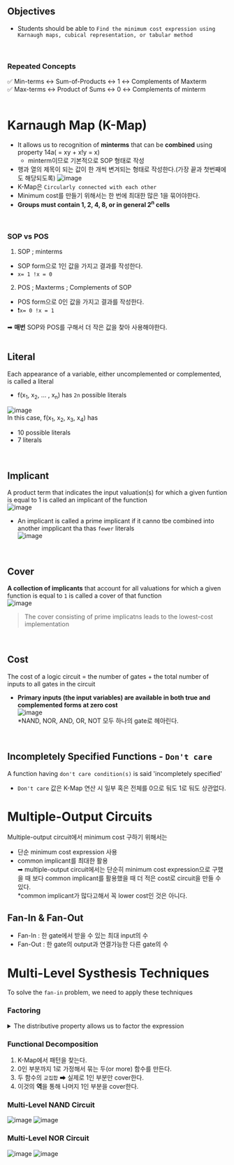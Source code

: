 ## Objectives
- Students should be able to `Find the minimum cost expression using Karnaugh maps, cubical representation, or tabular method`
</br>

### Repeated Concepts
✅ Min-terms ↔ Sum-of-Products ↔ 1 ↔ Complements of Maxterm</br>
✅ Max-terms ↔ Product of Sums ↔ 0 ↔ Complements of minterm</br>
</br>

# Karnaugh Map (K-Map)
- It allows us to recognition of **minterms** that can be **combined** using property 14a( = xy + x!y = x)
  - minterm이므로 기본적으로 SOP 형태로 작성
- 행과 열의 제목이 되는 값이 한 개씩 변겨되는 형태로 작성한다.(가장 끝과 첫번째에도 해당되도록)
![image](https://user-images.githubusercontent.com/56028436/113504353-8bd90c80-9572-11eb-8374-4d0590138cba.png)
- K-Map은 `Circularly connected with each other`
- Minimum cost를 만들기 위해서는 한 번에 최대한 많은 1을 묶어야한다.
- **Groups must contain 1, 2, 4, 8, or in general 2<sup>n</sup> cells**
</br>

### SOP vs POS
1. SOP ; minterms
- SOP form으로 1인 값을 가지고 결과를 작성한다.
- `x= 1 !x = 0`
2. POS ; Maxterms ; Complements of SOP
- POS form으로 0인 값을 가지고 결과를 작성한다.
- ❗`x= 0 !x = 1`

➡ **매번** SOP와 POS를 구해서 더 작은 값을 찾아 사용해야한다.
</br></br>

## Literal
Each appearance of a variable, either uncomplemented or complemented, is called a literal
- f(x<sub>1</sub>, x<sub>2</sub>, ... , x<sub>n</sub>) has `2n` possible literals

![image](https://user-images.githubusercontent.com/56028436/113504481-5123a400-9573-11eb-8d4d-61de98295666.png)
<br/>In this case, f(x<sub>1</sub>, x<sub>2</sub>, x<sub>3</sub>, x<sub>4</sub>) has 
- 10 possible literals
- 7 literals
</br>

## Implicant
A product term that indicates the input valuation(s) for which a given funtion is equal to 1 is called an implicant of the function<br/>
![image](https://user-images.githubusercontent.com/56028436/113504568-e757ca00-9573-11eb-8194-4cb4cf5f780e.png)

- An implicant is called a prime implicant if it canno tbe combined into another impplicant tha thas `fewer` literals<br/>
![image](https://user-images.githubusercontent.com/56028436/113504577-ede64180-9573-11eb-8ea4-afc32f7d9481.png)
</br>

## Cover
**A collection of implicants** that account for all valuations for which a given function is equal to `1` is called a cover of that function<br/>
![image](https://user-images.githubusercontent.com/56028436/113504628-474e7080-9574-11eb-8e6f-8d1693204e7e.png)
> The cover consisting of prime implicatns leads to the lowest-cost implementation
</br>

## Cost
The cost of a logic circuit = the number of gates + the total number of inputs to all gates in the circuit
- **Primary inputs (the input variables) are available in both true and complemented forms at zero cost**<br/>
![image](https://user-images.githubusercontent.com/56028436/113504742-0145dc80-9575-11eb-9a89-8267aad7b6f4.png)
<br/>*NAND, NOR, AND, OR, NOT 모두 하나의 gate로 헤아린다.
</br>

## Incompletely Specified Functions - `Don't care` 
A function having `don't care condition(s)` is said 'incompletely specified'
- `Don't care` 값은 K-Map 연산 시 일부 혹은 전체를 0으로 둬도 1로 둬도 상관없다. 

# Multiple-Output Circuits
Multiple-output circuit에서 minimum cost 구하기 위해서는
- 단순 minimum cost expression 사용
- common implicant를 최대한 활용<br/>
➡ multiple-output circuit에서는 단순히 minimum cost expression으로 구했을 때 보다 common implicant를 활용했을 때 더 적은 cost로 circuit을 만들 수 있다. <br/>
*common implicant가 많다고해서 꼭 lower cost인 것은 아니다.

## Fan-In & Fan-Out
- Fan-In : 한 gate에서 받을 수 있는 최대 input의 수
- Fan-Out : 한 gate의 output과 연결가능한 다른 gate의 수

# Multi-Level Systhesis Techniques
To solve the `fan-in` problem, we need to apply these techniques
<br/>

### Factoring
<details><summary>The distributive property allows us to factor the expression</summary><div markdown="1">12a: x ( y + z ) = x y + x z <br/>12b: x + ( y z ) = ( x + y )( x + z ) <br/></div></details>

### Functional Decomposition
1. K-Map에서 패턴을 찾는다.
2. 0인 부분까지 1로 가정해서 묶는 두(or more) 함수를 만든다.
3. 두 함수의 `교집합` ➡ 실제로 1인 부분만 cover한다.
4. 이것의 **역**을 통해 나머지 1인 부분을 cover한다.

### Multi-Level NAND Circuit
![image](https://user-images.githubusercontent.com/56028436/114310417-ae949380-9b25-11eb-8b43-19b53aae65f2.png)
![image](https://user-images.githubusercontent.com/56028436/114310514-e3a0e600-9b25-11eb-8658-fc760dbf5114.png)

### Multi-Level NOR Circuit
![image](https://user-images.githubusercontent.com/56028436/114310532-f4515c00-9b25-11eb-88e8-80d4169aa0ac.png)
![image](https://user-images.githubusercontent.com/56028436/114310541-00d5b480-9b26-11eb-8273-111383a9d507.png)
  

